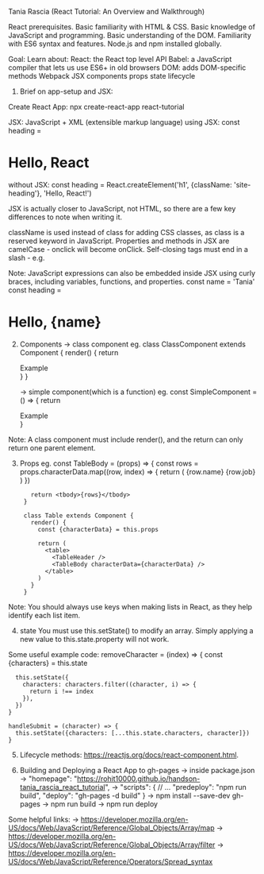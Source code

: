 Tania Rascia (React Tutorial: An Overview and Walkthrough)

React prerequisites.
Basic familiarity with HTML & CSS.
Basic knowledge of JavaScript and programming.
Basic understanding of the DOM.
Familiarity with ES6 syntax and features.
Node.js and npm installed globally.

Goal:
Learn about:
	React: the React top level API
	Babel: a JavaScript compiler that lets us use ES6+ in old browsers
	DOM: adds DOM-specific methods
	Webpack
	JSX
	components
	props
	state
	lifecycle
	
1. Brief on app-setup and JSX:
	
Create React App: npx create-react-app react-tutorial
	
JSX: JavaScript + XML (extensible markup language)
using JSX:
const heading = <h1 className="site-heading">Hello, React</h1>
without JSX:
const heading = React.createElement('h1', {className: 'site-heading'}, 'Hello, React!')

JSX is actually closer to JavaScript, not HTML, so there are a few key differences to note when writing it.

className is used instead of class for adding CSS classes, as class is a reserved keyword in JavaScript.
Properties and methods in JSX are camelCase - onclick will become onClick.
Self-closing tags must end in a slash - e.g. <img />

Note:
JavaScript expressions can also be embedded inside JSX using curly braces, including variables, functions, and properties.
const name = 'Tania'
const heading = <h1>Hello, {name}</h1>


2. Components
	-> class component
	eg.
		class ClassComponent extends Component {
		  render() {
			return <div>Example</div>
		  }
		}
		
	-> simple component(which is a function)
	eg.
		const SimpleComponent = () => {
		  return <div>Example</div>
		}
		
		
Note: A class component must include render(),
	and the return can only return one parent element.
	

3. Props
	eg.
		const TableBody = (props) => {
		  const rows = props.characterData.map((row, index) => {
			return (
			  <tr key={index}>
				<td>{row.name}</td>
				<td>{row.job}</td>
			  </tr>
			)
		  })

		  return <tbody>{rows}</tbody>
		}
		
		class Table extends Component {
		  render() {
			const {characterData} = this.props

			return (
			  <table>
				<TableHeader />
				<TableBody characterData={characterData} />
			  </table>
			)
		  }
		}
	
Note: You should always use keys when making lists in React, 
as they help identify each list item.

4. state
	You must use this.setState() to modify an array. 
	Simply applying a new value to this.state.property will not work.

Some useful example code:
	removeCharacter = (index) => {
	  const {characters} = this.state

	  this.setState({
		characters: characters.filter((character, i) => {
		  return i !== index
		}),
	  })
	}
	
	handleSubmit = (character) => {
	  this.setState({characters: [...this.state.characters, character]})
	}
	
5. Lifecycle methods:
	https://reactjs.org/docs/react-component.html.

6. Building and Deploying a React App to gh-pages
		-> inside package.json
		-> "homepage": "https://rohit10000.github.io/handson-tania_rascia_react_tutorial",
		-> "scripts": {
			  // ...
			  "predeploy": "npm run build",
			  "deploy": "gh-pages -d build"
			}
		-> npm install --save-dev gh-pages
		-> npm run build
		-> npm run deploy


Some helpful links:
-> https://developer.mozilla.org/en-US/docs/Web/JavaScript/Reference/Global_Objects/Array/map
-> https://developer.mozilla.org/en-US/docs/Web/JavaScript/Reference/Global_Objects/Array/filter
-> https://developer.mozilla.org/en-US/docs/Web/JavaScript/Reference/Operators/Spread_syntax